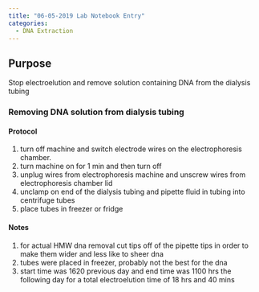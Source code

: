 ```yaml
---
title: "06-05-2019 Lab Notebook Entry"
categories:
  - DNA Extraction
---
```


## Purpose
Stop electroelution and remove solution containing DNA from the dialysis tubing

### Removing DNA solution from dialysis tubing

#### Protocol
1. turn off machine and switch electrode wires on the electrophoresis chamber. 
2. turn machine on for 1 min and then turn off
3. unplug wires from electrophoresis machine and unscrew wires from electrophoresis chamber lid
4. unclamp on end of the dialysis tubing and pipette fluid in tubing into centrifuge tubes
5. place tubes in freezer or fridge

#### Notes
1. for actual HMW dna removal cut tips off of the pipette tips in order to make them wider and less like to sheer dna
2. tubes were placed in freezer, probably not the best for the dna
3. start time was 1620 previous day and end time was 1100 hrs the following day for a total electroelution time of 18 hrs and 40 mins
